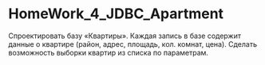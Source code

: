 # HomeWork_4_JDBC_Apartment
Спроектировать базу «Квартиры». Каждая запись в базе содержит данные о квартире (район, адрес, площадь, кол. комнат, цена). 
Сделать возможность выборки квартир из списка по параметрам.
